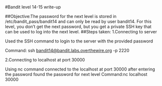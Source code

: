 #Bandit level 14-15 write-up

##Objective:The password for the next level is stored in /etc/bandit_pass/bandit14 and can only be read by user bandit14. For this level, you don’t get the next password, but you get a private SSH key that can be used to log into the next level.
##Steps taken: 1.Connecting to server

Used the SSH command to login to the server with the provided password

Command: ssh bandit14@bandit.labs.overthewire.org -p 2220

2.Connecting to localhost at port 30000

Using nc command connected to the localhost at port 30000 after entering the password found the password for next level
Command:nc localhost 30000
